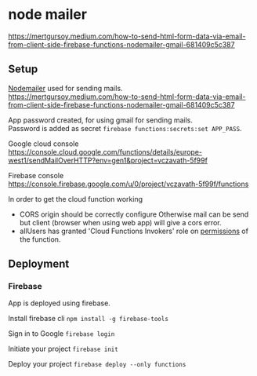 # node mailer

https://mertgursoy.medium.com/how-to-send-html-form-data-via-email-from-client-side-firebase-functions-nodemailer-gmail-681409c5c387

## Setup

[Nodemailer](https://nodemailer.com/) used for sending mails.  
https://mertgursoy.medium.com/how-to-send-html-form-data-via-email-from-client-side-firebase-functions-nodemailer-gmail-681409c5c387

App password created, for using gmail for sending mails.  
Password is added as secret `firebase functions:secrets:set APP_PASS`.

Google cloud console  
https://console.cloud.google.com/functions/details/europe-west1/sendMailOverHTTP?env=gen1&project=vczavath-5f99f

Firebase console  
https://console.firebase.google.com/u/0/project/vczavath-5f99f/functions

In order to get the cloud function working
- CORS origin should be correctly configure
  Otherwise mail can be send but client (browser when using web app) will give a cors error.
- allUsers has granted 'Cloud Functions Invokers' role on [permissions](https://console.cloud.google.com/functions/details/europe-west1/sendMailOverHTTP?env=gen1&cloudshell=true&project=vczavath-5f99f&supportedpurview=project&tab=permissions) of the function.

## Deployment

### Firebase

App is deployed using firebase.

Install firebase cli
`npm install -g firebase-tools`

Sign in to Google
`firebase login`

Initiate your project
`firebase init`

Deploy your project
`firebase deploy --only functions`